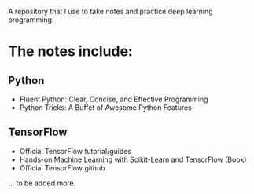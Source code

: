 A repository that I use to take notes and practice deep learning programming.

# The notes include:

## Python 
* Fluent Python: Clear, Concise, and Effective Programming
* Python Tricks: A Buffet of Awesome Python Features

## TensorFlow
* Official TensorFlow tutorial/guides
* Hands-on Machine Learning with Scikit-Learn and TensorFlow (Book)
* Official TensorFlow github 

... to be added more.
